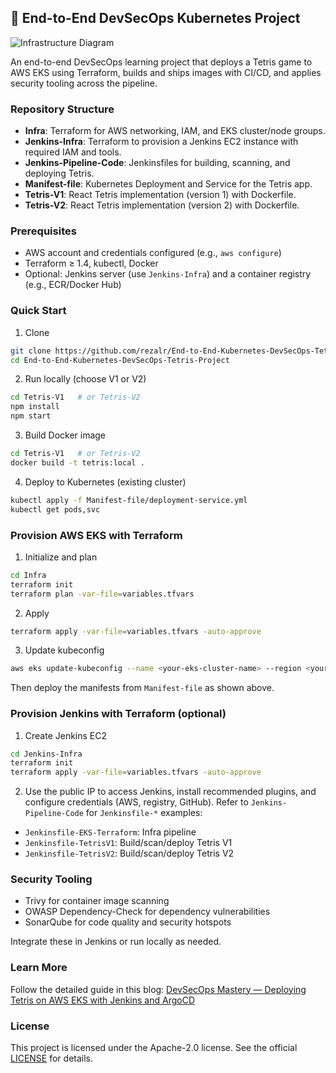 ## 🚀 End-to-End DevSecOps Kubernetes Project

![Infrastructure Diagram](assets/Infra.gif)

An end-to-end DevSecOps learning project that deploys a Tetris game to AWS EKS using Terraform, builds and ships images with CI/CD, and applies security tooling across the pipeline.

### Repository Structure

- **Infra**: Terraform for AWS networking, IAM, and EKS cluster/node groups.
- **Jenkins-Infra**: Terraform to provision a Jenkins EC2 instance with required IAM and tools.
- **Jenkins-Pipeline-Code**: Jenkinsfiles for building, scanning, and deploying Tetris.
- **Manifest-file**: Kubernetes Deployment and Service for the Tetris app.
- **Tetris-V1**: React Tetris implementation (version 1) with Dockerfile.
- **Tetris-V2**: React Tetris implementation (version 2) with Dockerfile.

### Prerequisites

- AWS account and credentials configured (e.g., `aws configure`)
- Terraform ≥ 1.4, kubectl, Docker
- Optional: Jenkins server (use `Jenkins-Infra`) and a container registry (e.g., ECR/Docker Hub)

### Quick Start

1) Clone
```bash
git clone https://github.com/rezalr/End-to-End-Kubernetes-DevSecOps-Tetris-Project.git
cd End-to-End-Kubernetes-DevSecOps-Tetris-Project
```

2) Run locally (choose V1 or V2)
```bash
cd Tetris-V1   # or Tetris-V2
npm install
npm start
```

3) Build Docker image
```bash
cd Tetris-V1   # or Tetris-V2
docker build -t tetris:local .
```

4) Deploy to Kubernetes (existing cluster)
```bash
kubectl apply -f Manifest-file/deployment-service.yml
kubectl get pods,svc
```

### Provision AWS EKS with Terraform

1) Initialize and plan
```bash
cd Infra
terraform init
terraform plan -var-file=variables.tfvars
```

2) Apply
```bash
terraform apply -var-file=variables.tfvars -auto-approve
```

3) Update kubeconfig
```bash
aws eks update-kubeconfig --name <your-eks-cluster-name> --region <your-region>
```

Then deploy the manifests from `Manifest-file` as shown above.

### Provision Jenkins with Terraform (optional)

1) Create Jenkins EC2
```bash
cd Jenkins-Infra
terraform init
terraform apply -var-file=variables.tfvars -auto-approve
```

2) Use the public IP to access Jenkins, install recommended plugins, and configure credentials (AWS, registry, GitHub). Refer to `Jenkins-Pipeline-Code` for `Jenkinsfile-*` examples:
- `Jenkinsfile-EKS-Terraform`: Infra pipeline
- `Jenkinsfile-TetrisV1`: Build/scan/deploy Tetris V1
- `Jenkinsfile-TetrisV2`: Build/scan/deploy Tetris V2

### Security Tooling

- Trivy for container image scanning
- OWASP Dependency-Check for dependency vulnerabilities
- SonarQube for code quality and security hotspots

Integrate these in Jenkins or run locally as needed.

### Learn More

Follow the detailed guide in this blog: [DevSecOps Mastery — Deploying Tetris on AWS EKS with Jenkins and ArgoCD](https://amanpathakdevops.medium.com/devsecops-mastery-a-step-by-step-guide-to-deploying-tetris-on-aws-eks-with-jenkins-and-argocd-3adcf21b3120)

### License

This project is licensed under the Apache-2.0 license. See the official [LICENSE](http://www.apache.org/licenses/) for details.
